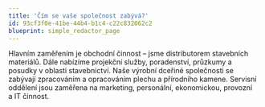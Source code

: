 ```yaml
---
title: 'Čím se vaše společnost zabývá?'
id: 93cf3f0e-41be-44b4-b1c4-c22c832062c2
blueprint: simple_redactor_page
---
```

<p>Hlavním zaměřením je obchodní činnost – jsme distributorem stavebních 
materiálů. Dále nabízíme projekční služby, poradenství, průzkumy a&nbsp;
posudky v oblasti stavebnictví. 
Naše výrobní dceřiné společnosti se zabývají zpracováním a&nbsp;opracováním 
plechu a&nbsp;přírodního kamene. 
Servisní oddělení jsou zaměřena na marketing, personální, ekonomickou, 
provozní a&nbsp;IT činnost.
</p>